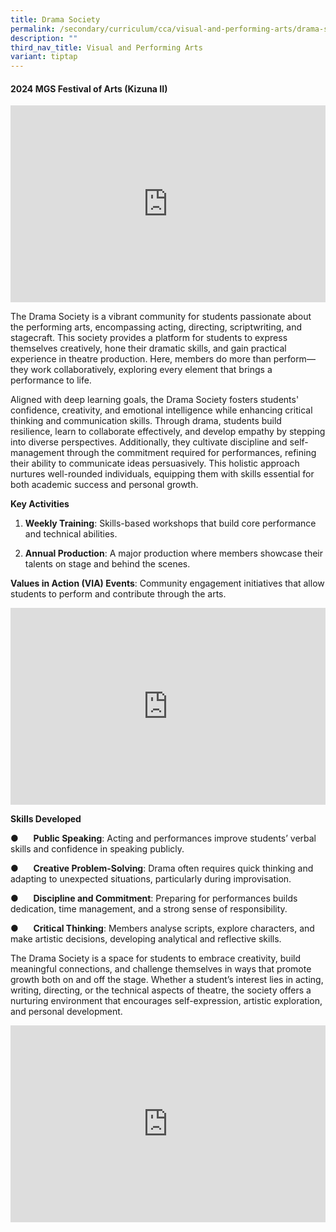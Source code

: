```yaml
---
title: Drama Society
permalink: /secondary/curriculum/cca/visual-and-performing-arts/drama-society/
description: ""
third_nav_title: Visual and Performing Arts
variant: tiptap
---
```

<h4><strong>2024 MGS Festival of Arts (Kizuna II)</strong></h4>
<div class="iframe-wrapper">
<iframe height="315" width="100%" allowfullscreen="true" frameborder="0" src="https://docs.google.com/presentation/d/e/2PACX-1vRgmqEx8puCswB4OVG5wWXnHlsT0SjgDK3cf8Z2v3dP8ohg2RsTp518h1B-HigrdPxSYR6v76s5LAnl/embed?start=false&amp;loop=false&amp;delayms=3000"></iframe>
</div>
<p>The Drama Society is a vibrant community for students passionate about
the performing arts, encompassing acting, directing, scriptwriting, and
stagecraft. This society provides a platform for students to express themselves
creatively, hone their dramatic skills, and gain practical experience in
theatre production. Here, members do more than perform—they work collaboratively,
exploring every element that brings a performance to life.</p>
<p>Aligned with deep learning goals, the Drama Society fosters students'
confidence, creativity, and emotional intelligence while enhancing critical
thinking and communication skills. Through drama, students build resilience,
learn to collaborate effectively, and develop empathy by stepping into
diverse perspectives. Additionally, they cultivate discipline and self-management
through the commitment required for performances, refining their ability
to communicate ideas persuasively. This holistic approach nurtures well-rounded
individuals, equipping them with skills essential for both academic success
and personal growth.</p>
<p><strong>Key Activities</strong>
</p>
<ol data-tight="true" class="tight">
<li>
<p><strong>Weekly Training</strong>: Skills-based workshops that build core
performance and technical abilities.</p>
</li>
<li>
<p><strong>Annual Production</strong>: A major production where members showcase
their talents on stage and behind the scenes.</p>
</li>
</ol>
<p><strong>Values in Action (VIA) Events</strong>: Community engagement initiatives
that allow students to perform and contribute through the arts.</p>
<div class="iframe-wrapper">
<iframe height="315" width="100%" allowfullscreen="true" frameborder="0" src="https://www.youtube.com/embed/F_Q-pdx1J_0?si=TuzQOnogM5XNXwyi"></iframe>
</div>
<p><strong>Skills Developed</strong>
</p>
<p>●&nbsp;&nbsp;&nbsp;&nbsp;&nbsp; <strong>Public Speaking</strong>: Acting
and performances improve students’ verbal skills and confidence in speaking
publicly.</p>
<p>●&nbsp;&nbsp;&nbsp;&nbsp;&nbsp; <strong>Creative Problem-Solving</strong>:
Drama often requires quick thinking and adapting to unexpected situations,
particularly during improvisation.</p>
<p>●&nbsp;&nbsp;&nbsp;&nbsp;&nbsp; <strong>Discipline and Commitment</strong>:
Preparing for performances builds dedication, time management, and a strong
sense of responsibility.</p>
<p>●&nbsp;&nbsp;&nbsp;&nbsp;&nbsp; <strong>Critical Thinking</strong>: Members
analyse scripts, explore characters, and make artistic decisions, developing
analytical and reflective skills.</p>
<p>The Drama Society is a space for students to embrace creativity, build
meaningful connections, and challenge themselves in ways that promote growth
both on and off the stage. Whether a student’s interest lies in acting,
writing, directing, or the technical aspects of theatre, the society offers
a nurturing environment that encourages self-expression, artistic exploration,
and personal development.</p>
<div class="iframe-wrapper">
<iframe height="315" width="100%" allowfullscreen="true" frameborder="0" src="https://docs.google.com/presentation/d/e/2PACX-1vRDI0qneK8ujs1OQ_X2zXRetPBBsQc6jzW_IxVEAYGUudAR_OGpJ6hjYJ7fYU-90k0btDSBJmkhe5Gu/embed?start=false&amp;loop=false&amp;delayms=3000"></iframe>
</div>
<p></p>
<p></p>